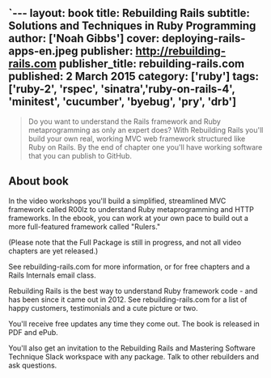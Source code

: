 `---
layout: book
title: Rebuilding Rails
subtitle: Solutions and Techniques in Ruby Programming
author: ['Noah Gibbs']
cover: deploying-rails-apps-en.jpeg
publisher: http://rebuilding-rails.com
publisher_title: rebuilding-rails.com 
published: 2 March 2015
category: ['ruby']
tags: ['ruby-2', 'rspec', 'sinatra','ruby-on-rails-4', 'minitest', 'cucumber', 'byebug', 'pry', 'drb']
---


>  Do you want to understand the Rails framework and Ruby metaprogramming as only an expert does?
> With Rebuilding Rails you'll build your own real, working MVC web framework structured like Ruby on Rails. By the end of chapter one you'll have working software that you can publish to GitHub.



## About book

In the video workshops you'll build a simplified, streamlined MVC framework called R00lz to understand Ruby metaprogramming and HTTP frameworks. In the ebook, you can work at your own pace to build out a more full-featured framework called "Rulers."

(Please note that the Full Package is still in progress, and not all video chapters are yet released.)

See rebuilding-rails.com for more information, or for free chapters and a Rails Internals email class.

Rebuilding Rails is the best way to understand Ruby framework code - and has been since it came out in 2012. See rebuilding-rails.com for a list of happy customers, testimonials and a cute picture or two.

You'll receive free updates any time they come out. The book is released in PDF and ePub.

You'll also get an invitation to the Rebuilding Rails and Mastering Software Technique Slack workspace with any package. Talk to other rebuilders and ask questions.